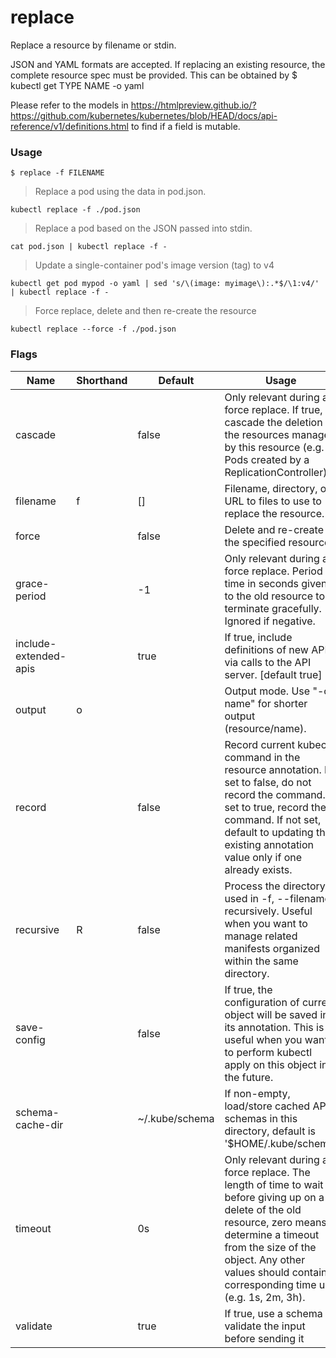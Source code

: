 # replace


Replace a resource by filename or stdin.

JSON and YAML formats are accepted. If replacing an existing resource, the
complete resource spec must be provided. This can be obtained by
$ kubectl get TYPE NAME -o yaml

Please refer to the models in https://htmlpreview.github.io/?https://github.com/kubernetes/kubernetes/blob/HEAD/docs/api-reference/v1/definitions.html to find if a field is mutable.

### Usage

`$ replace -f FILENAME`

> Replace a pod using the data in pod.json.

```shell
kubectl replace -f ./pod.json
```

> Replace a pod based on the JSON passed into stdin.

```shell
cat pod.json | kubectl replace -f -
```

> Update a single-container pod's image version (tag) to v4

```shell
kubectl get pod mypod -o yaml | sed 's/\(image: myimage\):.*$/\1:v4/' | kubectl replace -f -
```

> Force replace, delete and then re-create the resource

```shell
kubectl replace --force -f ./pod.json
```


### Flags

Name | Shorthand | Default | Usage
---- | --------- | ------- | ----- 
cascade |  | false | Only relevant during a force replace. If true, cascade the deletion of the resources managed by this resource (e.g. Pods created by a ReplicationController). 
filename | f | [] | Filename, directory, or URL to files to use to replace the resource. 
force |  | false | Delete and re-create the specified resource 
grace-period |  | -1 | Only relevant during a force replace. Period of time in seconds given to the old resource to terminate gracefully. Ignored if negative. 
include-extended-apis |  | true | If true, include definitions of new APIs via calls to the API server. [default true] 
output | o |  | Output mode. Use "-o name" for shorter output (resource/name). 
record |  | false | Record current kubectl command in the resource annotation. If set to false, do not record the command. If set to true, record the command. If not set, default to updating the existing annotation value only if one already exists. 
recursive | R | false | Process the directory used in -f, --filename recursively. Useful when you want to manage related manifests organized within the same directory. 
save-config |  | false | If true, the configuration of current object will be saved in its annotation. This is useful when you want to perform kubectl apply on this object in the future. 
schema-cache-dir |  | ~/.kube/schema | If non-empty, load/store cached API schemas in this directory, default is '$HOME/.kube/schema' 
timeout |  | 0s | Only relevant during a force replace. The length of time to wait before giving up on a delete of the old resource, zero means determine a timeout from the size of the object. Any other values should contain a corresponding time unit (e.g. 1s, 2m, 3h). 
validate |  | true | If true, use a schema to validate the input before sending it 


